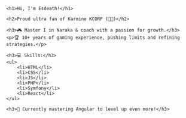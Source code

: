 <!DOCTYPE html>
<html lang="en">
<head>
    <meta charset="UTF-8">
    <meta name="viewport" content="width=device-width, initial-scale=1.0">
    <title>Hi, I'm Esdeath!</title>
</head>
<body>

    <h1>Hi, I'm Esdeath!</h1>
    
    <h2>Proud ultra fan of Karmine KCORP (🩵🤍)</h2>

    <h3>🎮 Master I in Naraka & coach with a passion for growth.</h3>
    <p>🏆 10+ years of gaming experience, pushing limits and refining strategies.</p>

    <h3>💻 Skills:</h3>
    <ul>
        <li>HTML</li>
        <li>CSS</li>
        <li>JS</li>
        <li>PHP</li>
        <li>Symfony</li>
        <li>React</li>
    </ul>

    <h3>🔧 Currently mastering Angular to level up even more!</h3>

</body>
</html>
